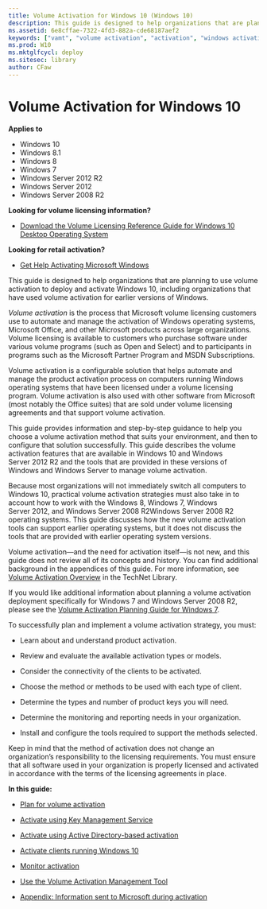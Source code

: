 ```yaml
---
title: Volume Activation for Windows 10 (Windows 10)
description: This guide is designed to help organizations that are planning to use volume activation to deploy and activate Windows 10, including organizations that have used volume activation for earlier versions of Windows.
ms.assetid: 6e8cffae-7322-4fd3-882a-cde68187aef2
keywords: ["vamt", "volume activation", "activation", "windows activation"]
ms.prod: W10
ms.mktglfcycl: deploy
ms.sitesec: library
author: CFaw
---
```


# Volume Activation for Windows 10
**Applies to**

-   Windows 10
-   Windows 8.1
-   Windows 8
-   Windows 7
-   Windows Server 2012 R2
-   Windows Server 2012
-   Windows Server 2008 R2

**Looking for volume licensing information?**

-   [Download the Volume Licensing Reference Guide for Windows 10 Desktop Operating System](http://go.microsoft.com/fwlink/p/?LinkId=620104)

**Looking for retail activation?**

-   [Get Help Activating Microsoft Windows](http://go.microsoft.com/fwlink/p/?LinkId=618644)

This guide is designed to help organizations that are planning to use volume activation to deploy and activate Windows 10, including organizations that have used volume activation for earlier versions of Windows.

*Volume activation* is the process that Microsoft volume licensing customers use to automate and manage the activation of Windows operating systems, Microsoft Office, and other Microsoft products across large organizations. Volume licensing is available to customers who purchase software under various volume programs (such as Open and Select) and to participants in programs such as the Microsoft Partner Program and MSDN Subscriptions.

Volume activation is a configurable solution that helps automate and manage the product activation process on computers running Windows operating systems that have been licensed under a volume licensing program. Volume activation is also used with other software from Microsoft (most notably the Office suites) that are sold under volume licensing agreements and that support volume activation.

This guide provides information and step-by-step guidance to help you choose a volume activation method that suits your environment, and then to configure that solution successfully. This guide describes the volume activation features that are available in Windows 10 and Windows Server 2012 R2 and the tools that are provided in these versions of Windows and Windows Server to manage volume activation.

Because most organizations will not immediately switch all computers to Windows 10, practical volume activation strategies must also take in to account how to work with the Windows 8, Windows 7, Windows Server 2012, and Windows Server 2008 R2Windows Server 2008 R2 operating systems. This guide discusses how the new volume activation tools can support earlier operating systems, but it does not discuss the tools that are provided with earlier operating system versions.

Volume activation—and the need for activation itself—is not new, and this guide does not review all of its concepts and history. You can find additional background in the appendices of this guide. For more information, see [Volume Activation Overview](http://go.microsoft.com/fwlink/p/?LinkId=618209) in the TechNet Library.

If you would like additional information about planning a volume activation deployment specifically for Windows 7 and Windows Server 2008 R2, please see the [Volume Activation Planning Guide for Windows 7](http://go.microsoft.com/fwlink/p/?LinkId=618210).

To successfully plan and implement a volume activation strategy, you must:

-   Learn about and understand product activation.

-   Review and evaluate the available activation types or models.

-   Consider the connectivity of the clients to be activated.

-   Choose the method or methods to be used with each type of client.

-   Determine the types and number of product keys you will need.

-   Determine the monitoring and reporting needs in your organization.

-   Install and configure the tools required to support the methods selected.

Keep in mind that the method of activation does not change an organization’s responsibility to the licensing requirements. You must ensure that all software used in your organization is properly licensed and activated in accordance with the terms of the licensing agreements in place.

**In this guide:**

-   [Plan for volume activation](plan-for-volume-activation-client.md)

-   [Activate using Key Management Service](activate-using-key-management-service-vamt.md)

-   [Activate using Active Directory-based activation](activate-using-active-directory-based-activation-client.md)

-   [Activate clients running Windows 10](activate-windows-10-clients-vamt.md)

-   [Monitor activation](monitor-activation-client.md)

-   [Use the Volume Activation Management Tool](use-the-volume-activation-management-tool-client.md)

-   [Appendix: Information sent to Microsoft during activation](appendix-information-sent-to-microsoft-during-activation-client.md)

 

 






